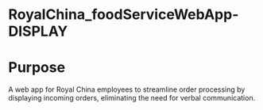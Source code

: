 # RoyalChina_foodServiceWebApp-DISPLAY

# Purpose

A web app for Royal China employees to streamline order processing by displaying incoming orders, eliminating the need for verbal communication.



